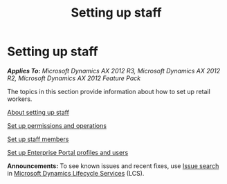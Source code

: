 ﻿---
title: Setting up staff
TOCTitle: Setting up staff
ms:assetid: eb9a663f-3d04-4625-8349-6d88a3301e33
ms:mtpsurl: https://technet.microsoft.com/en-us/library/Hh597272(v=AX.60)
ms:contentKeyID: 39519354
ms.date: 04/18/2014
mtps_version: v=AX.60
f1_keywords:
- staff
---

# Setting up staff 


_**Applies To:** Microsoft Dynamics AX 2012 R3, Microsoft Dynamics AX 2012 R2, Microsoft Dynamics AX 2012 Feature Pack_

The topics in this section provide information about how to set up retail workers.

[About setting up staff](about-setting-up-staff.md)

[Set up permissions and operations](set-up-permissions-and-operations.md)

[Set up staff members](set-up-staff-members.md)

[Set up Enterprise Portal profiles and users](set-up-enterprise-portal-profiles-and-users.md)

  
**Announcements:** To see known issues and recent fixes, use [Issue search](http://go.microsoft.com/fwlink/?linkid=389258) in [Microsoft Dynamics Lifecycle Services](http://go.microsoft.com/fwlink/?linkid=306505) (LCS).

